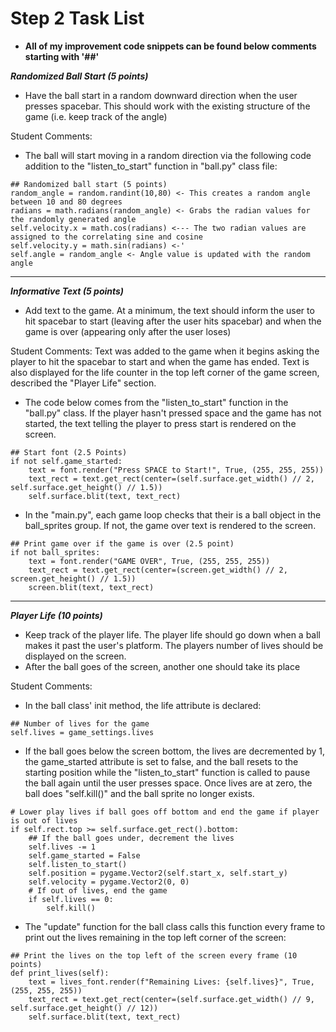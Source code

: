 # Step 2 Task List 
- **All of my improvement code snippets can be found below comments starting with '##'**

***Randomized Ball Start (5 points)***
- Have the ball start in a random downward direction when the user presses spacebar. This should work with the existing structure of the game (i.e. keep track of the angle)

Student Comments:
- The ball will start moving in a random direction via the following code addition to the "listen_to_start" function in "ball.py" class file:
```
## Randomized ball start (5 points)
random_angle = random.randint(10,80) <- This creates a random angle between 10 and 80 degrees 
radians = math.radians(random_angle) <- Grabs the radian values for the randomly generated angle
self.velocity.x = math.cos(radians) <--- The two radian values are assigned to the correlating sine and cosine 
self.velocity.y = math.sin(radians) <-'
self.angle = random_angle <- Angle value is updated with the random angle
```


---
***Informative Text (5 points)***
- Add text to the game. At a minimum, the text should inform the user to hit spacebar to start (leaving after the user hits spacebar) and when the game is over (appearing only after the user loses)

Student Comments:
    Text was added to the game when it begins asking the player to hit the spacebar to start and when the game has ended. Text is also displayed for the life counter in the top left corner of the game screen, described the "Player Life" section.

- The code below comes from the "listen_to_start" function in the "ball.py" class. If the player hasn't pressed space and the game has not started, the text telling the player to press start is rendered on the screen.
```
## Start font (2.5 Points)
if not self.game_started:
    text = font.render("Press SPACE to Start!", True, (255, 255, 255))
    text_rect = text.get_rect(center=(self.surface.get_width() // 2, self.surface.get_height() // 1.5))
    self.surface.blit(text, text_rect)
```

- In the "main.py", each game loop checks that their is a ball object in the ball_sprites group. If not, the game over text is rendered to the screen.
```
## Print game over if the game is over (2.5 point)
if not ball_sprites:
    text = font.render("GAME OVER", True, (255, 255, 255))
    text_rect = text.get_rect(center=(screen.get_width() // 2, screen.get_height() // 1.5))
    screen.blit(text, text_rect)
```
---

***Player Life (10 points)***
- Keep track of the player life. The player life should go down when a ball makes it past the user's platform. The players number of lives should be displayed on the screen. 
- After the ball goes of the screen, another one should take its place

Student Comments:
- In the ball class' init method, the life attribute is declared:
```
## Number of lives for the game
self.lives = game_settings.lives
```
- If the ball goes below the screen bottom, the lives are decremented by 1, the game_started attribute is set to false, and the ball resets to the starting position while the "listen_to_start" function is called to pause the ball again until the user presses space. Once lives are at zero, the ball does "self.kill()" and the ball sprite no longer exists.
```
# Lower play lives if ball goes off bottom and end the game if player is out of lives
if self.rect.top >= self.surface.get_rect().bottom:
    ## If the ball goes under, decrement the lives
    self.lives -= 1
    self.game_started = False
    self.listen_to_start()
    self.position = pygame.Vector2(self.start_x, self.start_y)
    self.velocity = pygame.Vector2(0, 0)
    # If out of lives, end the game
    if self.lives == 0:
        self.kill()
```

- The "update" function for the ball class calls this function every frame to print out the lives remaining in the top left corner of the screen:
```
## Print the lives on the top left of the screen every frame (10 points)
def print_lives(self):
    text = lives_font.render(f"Remaining Lives: {self.lives}", True, (255, 255, 255))
    text_rect = text.get_rect(center=(self.surface.get_width() // 9, self.surface.get_height() // 12))
    self.surface.blit(text, text_rect)
```
